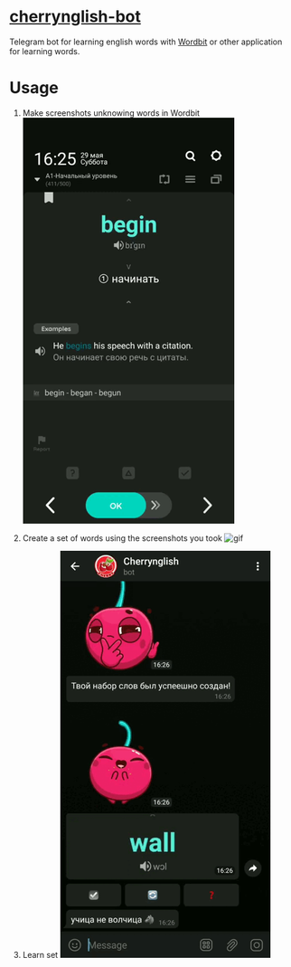 # [cherrynglish-bot](https://t.me/cherrynglish_bot)
Telegram bot for learning english words with [Wordbit](https://play.google.com/store/apps/details?id=net.wordbit.enru&hl=ru&gl=US) or other application for learning words.

# Usage
1. Make screenshots unknowing words in Wordbit
![gif](/docs/make_screenshots.gif)

2. Create a set of words using the screenshots you took
![gif](/docs/create_set.gif)

3. Learn set
![gif](/docs/learn_set.gif)
